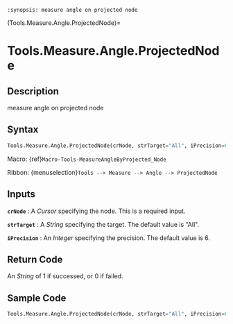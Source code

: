```{module} Tools.Measure.Angle.ProjectedNode()
:synopsis: measure angle on projected node
```

(Tools.Measure.Angle.ProjectedNode)=

# Tools.Measure.Angle.ProjectedNode

## Description

measure angle on projected node

## Syntax

```python
Tools.Measure.Angle.ProjectedNode(crNode, strTarget="All", iPrecision=6)
```

Macro: {ref}`Macro-Tools-MeasureAngleByProjected_Node`

Ribbon: {menuselection}`Tools --> Measure --> Angle --> ProjectedNode`

## Inputs

**`crNode`**
: A _Cursor_ specifying the node. This is a required input.

**`strTarget`**
: A _String_ specifying the target. The default value is "All".

**`iPrecision`**
: An _Integer_ specifying the precision. The default value is 6.

## Return Code

An _String_ of 1 if successed, or 0 if failed.

## Sample Code

```python
Tools.Measure.Angle.ProjectedNode(crNode, strTarget="All", iPrecision=6)
```
